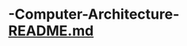 # -Computer-Architecture-[README.md](https://github.com/Radhe93/-Computer-Architecture-/files/13247279/README.md)
